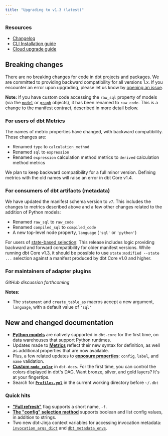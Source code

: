 ```yaml
---
title: "Upgrading to v1.3 (latest)"
---
```

### Resources

- [Changelog](https://github.com/dbt-labs/dbt-core/blob/1.3.latest/CHANGELOG.md)
- [CLI Installation guide](/dbt-cli/install/overview)
- [Cloud upgrade guide](/docs/dbt-cloud/cloud-configuring-dbt-cloud/cloud-choosing-a-dbt-version)

## Breaking changes

There are no breaking changes for code in dbt projects and packages. We are committed to providing backward compatibility for all versions 1.x. If you encounter an error upon upgrading, please let us know by [opening an issue](https://github.com/dbt-labs/dbt-core/issues/new).

**Note:** If you have custom code accessing the `raw_sql` property of models (via the [`model`](dbt-jinja-functions/model) or [`graph`](https://docs.getdbt.com/reference/dbt-jinja-functions/graph) objects), it has been renamed to `raw_code`. This is a change to the manifest contract, described in more detail below.

### For users of dbt Metrics

The names of metric properties have changed, with backward compatibility. Those changes are:
- Renamed `type` to `calculation_method`
- Renamed `sql` to `expression` 
- Renamed `expression` calculation method metrics to `derived` calculation method metrics

We plan to keep backward compatibility for a full minor version. Defining metrics with the old names will raise an error in dbt Core v1.4.

### For consumers of dbt artifacts (metadata)

We have updated the manifest schema version to `v7`. This includes the changes to metrics described above and a few other changes related to the addition of Python models:
- Renamed `raw_sql` to `raw_code`
- Renamed `compiled_sql` to `compiled_code`
- A new top-level node property, `language` (`'sql'` or `'python'`)

For users of [state-based selection](understanding-state): This release includes logic providing backward and forward compatibility for older manifest versions. While running dbt Core v1.3, it should be possible to use `state:modified --state ...` selection against a manifest produced by dbt Core v1.0 and higher.

### For maintainers of adapter plugins

_GitHub discussion forthcoming_

**Notes:**
- The `statement` and `create_table_as` macros accept a new argument, `language`, with a default value of `'sql'`

## New and changed documentation

- **[Python models](building-models/python-models)** are natively supported in `dbt-core` for the first time, on data warehouses that support Python runtimes.
- Updates made to **[Metrics](building-a-dbt-project/metrics)** reflect their new syntax for definition, as well as additional properties that are now available.
- Plus, a few related updates to **[exposure properties](exposure-properties)**: `config`, `label`, and `name` validation.
- **[Custom `node_color`](/docs/reference/resource-configs/docs.md)** in `dbt-docs`. For the first time, you can control the colors displayed in dbt's DAG. Want bronze, silver, and gold layers? It's at your fingertips.
- Search for **[`Profiles.yml`](/docs/dbt-cli/configure-your-profile#advanced-customizing-a-profile-directory)** in the current working directory before `~/.dbt`

### Quick hits
- **["Full refresh"](full_refresh)** flag supports a short name, `-f`.
- **[The "config" selection method](methods#the-config-method)** supports boolean and list config values, in addition to strings.
- Two new dbt-Jinja context variables for accessing invocation metadata: [`invocation_args_dict`](flags#invocation_args_dict) and [`dbt_metadata_envs`](env_var#custom-metadata).
